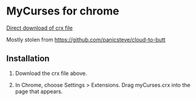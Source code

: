 MyCurses for chrome
===================

[Direct download of crx file](https://github.com/fruitiex/myCurses/blob/master/myCurses.crx?raw=true)

Mostly stolen from https://github.com/panicsteve/cloud-to-butt

Installation
------------

1. Download the crx file above.

2. In Chrome, choose Settings > Extensions. Drag myCurses.crx into the page that appears.
